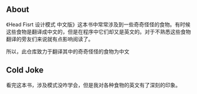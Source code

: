 ## About
《Head Fisrt 设计模式 中文版》这本书中常常涉及到一些奇奇怪怪的食物。有时候这些食物是翻译成中文的，但是在程序中它们却又是英文的。对于不熟悉这些食物翻译的旁友们来说就有点影响阅读了。

所以，此仓库致力于翻译其中的奇奇怪怪的食物为中文

## Cold Joke
看完这本书，涉及模式没咋学会，但是我对各种食物的英文有了深刻的印象。